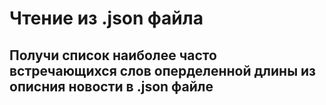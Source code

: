 # Чтение из .json файла
## Получи список наиболее часто встречающихся слов оперделенной длины из описния новости в .json файле